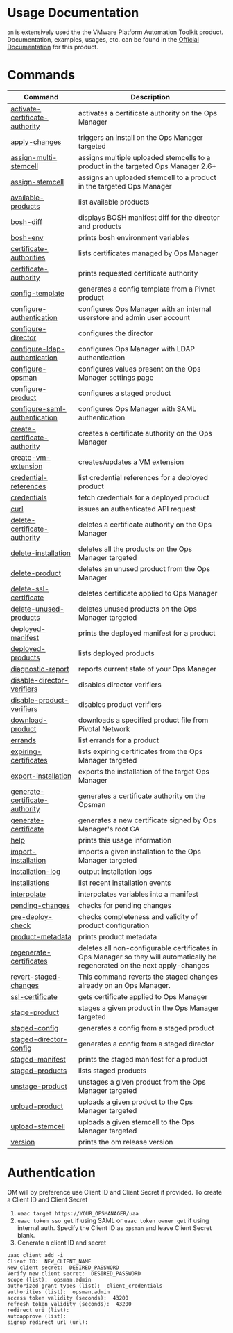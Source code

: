 <!--- This file is autogenerated from docsgenerator/templates/README-BEFORE.md and docsgenerator/templates/README-AFTER.md --->
# Usage Documentation

`om` is extensively used the the VMware Platform Automation Toolkit product.
Documentation, examples, usages, etc. can be found in the [Official Documentation](https://docs.pivotal.io/platform-automation)
for this product. 


# Commands

| Command | Description |
| ------------- | ------------- |
| [activate-certificate-authority](activate-certificate-authority/README.md) | activates a certificate authority on the Ops Manager |
| [apply-changes](apply-changes/README.md) | triggers an install on the Ops Manager targeted |
| [assign-multi-stemcell](assign-multi-stemcell/README.md) | assigns multiple uploaded stemcells to a product in the targeted Ops Manager 2.6+ |
| [assign-stemcell](assign-stemcell/README.md) | assigns an uploaded stemcell to a product in the targeted Ops Manager |
| [available-products](available-products/README.md) | list available products |
| [bosh-diff](bosh-diff/README.md) | displays BOSH manifest diff for the director and products |
| [bosh-env](bosh-env/README.md) | prints bosh environment variables |
| [certificate-authorities](certificate-authorities/README.md) | lists certificates managed by Ops Manager |
| [certificate-authority](certificate-authority/README.md) | prints requested certificate authority |
| [config-template](config-template/README.md) | generates a config template from a Pivnet product |
| [configure-authentication](configure-authentication/README.md) | configures Ops Manager with an internal userstore and admin user account |
| [configure-director](configure-director/README.md) | configures the director |
| [configure-ldap-authentication](configure-ldap-authentication/README.md) | configures Ops Manager with LDAP authentication |
| [configure-opsman](configure-opsman/README.md) | configures values present on the Ops Manager settings page |
| [configure-product](configure-product/README.md) | configures a staged product |
| [configure-saml-authentication](configure-saml-authentication/README.md) | configures Ops Manager with SAML authentication |
| [create-certificate-authority](create-certificate-authority/README.md) | creates a certificate authority on the Ops Manager |
| [create-vm-extension](create-vm-extension/README.md) | creates/updates a VM extension |
| [credential-references](credential-references/README.md) | list credential references for a deployed product |
| [credentials](credentials/README.md) | fetch credentials for a deployed product |
| [curl](curl/README.md) | issues an authenticated API request |
| [delete-certificate-authority](delete-certificate-authority/README.md) | deletes a certificate authority on the Ops Manager |
| [delete-installation](delete-installation/README.md) | deletes all the products on the Ops Manager targeted |
| [delete-product](delete-product/README.md) | deletes an unused product from the Ops Manager |
| [delete-ssl-certificate](delete-ssl-certificate/README.md) | deletes certificate applied to Ops Manager |
| [delete-unused-products](delete-unused-products/README.md) | deletes unused products on the Ops Manager targeted |
| [deployed-manifest](deployed-manifest/README.md) | prints the deployed manifest for a product |
| [deployed-products](deployed-products/README.md) | lists deployed products |
| [diagnostic-report](diagnostic-report/README.md) | reports current state of your Ops Manager |
| [disable-director-verifiers](disable-director-verifiers/README.md) | disables director verifiers |
| [disable-product-verifiers](disable-product-verifiers/README.md) | disables product verifiers |
| [download-product](download-product/README.md) | downloads a specified product file from Pivotal Network |
| [errands](errands/README.md) | list errands for a product |
| [expiring-certificates](expiring-certificates/README.md) | lists expiring certificates from the Ops Manager targeted |
| [export-installation](export-installation/README.md) | exports the installation of the target Ops Manager |
| [generate-certificate-authority](generate-certificate-authority/README.md) | generates a certificate authority on the Opsman |
| [generate-certificate](generate-certificate/README.md) | generates a new certificate signed by Ops Manager's root CA |
| [help](help/README.md) | prints this usage information |
| [import-installation](import-installation/README.md) | imports a given installation to the Ops Manager targeted |
| [installation-log](installation-log/README.md) | output installation logs |
| [installations](installations/README.md) | list recent installation events |
| [interpolate](interpolate/README.md) | interpolates variables into a manifest |
| [pending-changes](pending-changes/README.md) | checks for pending changes |
| [pre-deploy-check](pre-deploy-check/README.md) | checks completeness and validity of product configuration |
| [product-metadata](product-metadata/README.md) | prints product metadata |
| [regenerate-certificates](regenerate-certificates/README.md) | deletes all non-configurable certificates in Ops Manager so they will automatically be regenerated on the next apply-changes |
| [revert-staged-changes](revert-staged-changes/README.md) | This command reverts the staged changes already on an Ops Manager. |
| [ssl-certificate](ssl-certificate/README.md) | gets certificate applied to Ops Manager |
| [stage-product](stage-product/README.md) | stages a given product in the Ops Manager targeted |
| [staged-config](staged-config/README.md) | generates a config from a staged product |
| [staged-director-config](staged-director-config/README.md) | generates a config from a staged director |
| [staged-manifest](staged-manifest/README.md) | prints the staged manifest for a product |
| [staged-products](staged-products/README.md) | lists staged products |
| [unstage-product](unstage-product/README.md) | unstages a given product from the Ops Manager targeted |
| [upload-product](upload-product/README.md) | uploads a given product to the Ops Manager targeted |
| [upload-stemcell](upload-stemcell/README.md) | uploads a given stemcell to the Ops Manager targeted |
| [version](version/README.md) | prints the om release version |

# Authentication
OM will by preference use Client ID and Client Secret if provided. To create a Client ID and Client Secret

1. `uaac target https://YOUR_OPSMANAGER/uaa`
1. `uaac token sso get` if using SAML or `uaac token owner get` if using internal auth. Specify the Client ID as `opsman` and leave Client Secret blank.
1. Generate a client ID and secret

```
uaac client add -i
Client ID:  NEW_CLIENT_NAME
New client secret:  DESIRED_PASSWORD
Verify new client secret:  DESIRED_PASSWORD
scope (list):  opsman.admin
authorized grant types (list):  client_credentials
authorities (list):  opsman.admin
access token validity (seconds):  43200
refresh token validity (seconds):  43200
redirect uri (list):
autoapprove (list):
signup redirect url (url):
```
